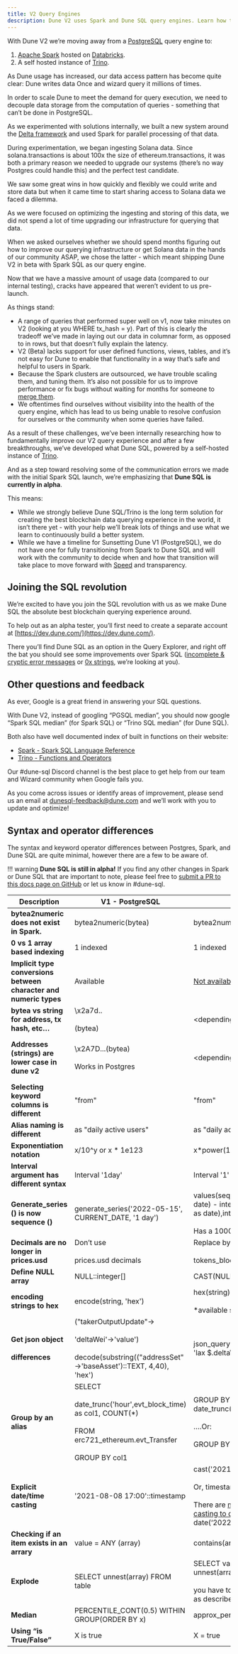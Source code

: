 ```yaml
---
title: V2 Query Engines
description: Dune V2 uses Spark and Dune SQL query engines. Learn how they work here!
--- 
```


With Dune V2 we’re moving away from a [PostgreSQL](https://www.postgresql.org/) query engine to:

1. [Apache Spark](https://www.databricks.com/glossary/what-is-apache-spark) hosted on [Databricks](https://docs.databricks.com/getting-started/introduction/index.html).
2. A self hosted instance of [Trino](https://trino.io/). 

As Dune usage has increased, our data access pattern has become quite clear: Dune writes data Once and wizard query it millions of times.

In order to scale Dune to meet the demand for query execution, we need to decouple data storage from the computation of queries - something that can’t be done in PostgreSQL.

As we experimented with solutions internally, we built a new system around the [Delta framework](https://delta.io/) and used Spark for parallel processing of that data.

During experimentation, we began ingesting Solana data. Since solana.transactions is about 100x the size of ethereum.transactions, it was both a primary reason we needed to upgrade our systems (there’s no way Postgres could handle this) and the perfect test candidate.

We saw some great wins in how quickly and flexibly we could write and store data but when it came time to start sharing access to Solana data we faced a dilemma.

As we were focused on optimizing the ingesting and storing of this data, we did not spend a lot of time upgrading our infrastructure for querying that data.

When we asked ourselves whether we should spend months figuring out how to improve our querying infrastructure or get Solana data in the hands of our community ASAP, we chose the latter - which meant shipping Dune V2 in beta with Spark SQL as our query engine.

Now that we have a massive amount of usage data (compared to our internal testing), cracks have appeared that weren’t evident to us pre-launch.

As things stand:

* A range of queries that performed super well on v1, now take minutes on V2 (looking at you WHERE tx_hash = y). Part of this is clearly the tradeoff we’ve made in laying out our data in columnar form, as opposed to in rows, but that doesn’t fully explain the latency.
* V2 (Beta) lacks support for user defined functions, views, tables, and it’s not easy for Dune to enable that functionality in a way that’s safe and helpful to users in Spark.
* Because the Spark clusters are outsourced, we have trouble scaling them, and tuning them. It’s also not possible for us to improve performance or fix bugs without waiting for months for someone to [merge them](https://github.com/delta-io/delta/pull/1210).
* We oftentimes find ourselves without visibility into the health of the query engine, which has lead to us being unable to resolve confusion for ourselves or the community when some queries have failed.

As a result of these challenges, we’ve been internally researching how to fundamentally improve our V2 query experience and after a few breakthroughs, we’ve developed what Dune SQL, powered by a self-hosted instance of [Trino](https://trino.io/). 

And as a step toward resolving some of the communication errors we made with the initial Spark SQL launch, we’re emphasizing that **Dune SQL is currently in alpha**.

This means:

* While we strongly believe Dune SQL/Trino is the long term solution for creating the best blockchain data querying experience in the world, it isn’t there yet - with your help we’ll break lots of things and use what we learn to continuously build a better system.
* While we have a timeline for Sunsetting Dune V1 (PostgreSQL), we do not have one for fully transitioning from Spark to Dune SQL and will work with the community to decide when and how that transition will take place to move forward with [Speed](https://www.notion.so/Values-and-working-at-Dune-7efdcec2298a4913aaef8067b25820df#ffc480bf5c5e4e38a1c53d2fb9926e3e) and transparency.

## Joining the SQL revolution

We’re excited to have you join the SQL revolution with us as we make Dune SQL the absolute best blockchain querying experience around.

To help out as an alpha tester, you’ll first need to create a separate account at [https://dev.dune.com/](https://dev.dune.com/).

There you’ll find Dune SQL as an option in the Query Explorer, and right off the bat you should see some improvements over Spark SQL ([incomplete & cryptic error messages](https://dev.dune.com/queries/59553) or [0x strings](https://dev.dune.com/queries/59390), we’re looking at you).

## Other questions and feedback

As ever, Google is a great friend in answering your SQL questions.

With Dune V2, instead of googling “PGSQL median”, you should now google “Spark SQL median” (for Spark SQL) or “Trino SQL median” (for Dune SQL). 

Both also have well documented index of built in functions on their website:

* [Spark - Spark SQL Language Reference](https://spark.apache.org/docs/latest/sql-programming-guide.html)
* [Trino - Functions and Operators](https://trino.io/docs/current/functions.html)

Our #dune-sql Discord channel is the best place to get help from our team and Wizard community when Google fails you.

As you come across issues or identify areas of improvement, please send us an email at [dunesql-feedback@dune.com](mailto:dunesql-feedback@dune.com) and we’ll work with you to update and optimize!


## Syntax and operator differences

The syntax and keyword operator differences between Postgres, Spark, and Dune SQL are quite minimal, however there are a few to be aware of.

!!! warning
    **Dune SQL is still in alpha!** If you find any other changes in Spark or Dune SQL that are important to note, please feel free to [submit a PR to this docs page on GitHub](https://github.com/duneanalytics/docs/edit/master/docs/reference/dune-v2/query-engine.md) or let us know in #dune-sql.


| **Description** | **V1 - PostgreSQL** | **V2 - Dune SQL** | **V2 - Spark SQL** |
| --- | --- | --- | --- |
| **bytea2numeric does not exist in Spark.** | bytea2numeric(bytea) | bytea2numeric(string) | bytea2numeric_v2(string) |
| **0 vs 1 array based indexing** | 1 indexed | 1 indexed | 0 indexed |
| **Implicit type conversions between character and numeric types** | Available | [Not available](https://trino.io/docs/current/functions/conversion.html) | Available |
| **bytea vs string for address, tx hash, etc…** | \\x2a7d..<br><br>(bytea) | <depending on [bytearray outcome](https://docs.google.com/document/d/1X47-aJs6Yw0h-HZD9O2q1Hs6H1yGZZfOM2E47sPh05M/edit#heading=h.wz929gyolmil)> | 0x2a7d...<br><br>(string) |
| **Addresses (strings) are lower case in dune v2** | \\x2A7D...(bytea)<br><br>Works in Postgres | <depending on [bytearray outcome](https://docs.google.com/document/d/1X47-aJs6Yw0h-HZD9O2q1Hs6H1yGZZfOM2E47sPh05M/edit#heading=h.wz929gyolmil)> | 0x2a7d... (string)<br><br>Has to be lowercase in Spark.<br><br>Can be done via lower('0x2A7D...'). |
| **Selecting keyword columns is different** | "from" | "from" | \`from\` |
| **Alias naming is different** | as "daily active users" | as "daily active users" | as \`daily active user\` |
| **Exponentiation notation** | x/10^y or x * 1e123 | x\*power(10,y), or x \* 1e123 | x\*power(10,y) or x\*1e123 |
| **Interval argument has different syntax** | Interval '1day' | Interval '1' day | Interval '1 day' |
| **Generate_series () is now sequence ()** | generate\_series('2022-05-15', CURRENT\_DATE, '1 day') | values(sequence(cast('2022-01-01' as date) - interval '7' day,cast('2022-02-01' as date),interval '1' day))<br><br>Has a 10000 values limit. | explode(sequence(to\_date('2022-01-01'), to\_date('2022-02-01'), interval 1 day)) |
| **Decimals are no longer in prices.usd** | Don’t use<br><br>prices.usd decimals | Replace by<br><br>tokens_blockchain.erc20.decimals | Replace by prices.tokens decimals |
| **Define NULL array** | NULL::integer\[\] | CAST(NULL AS ARRAY&lt;int&gt;)) | CAST(NULL AS ARRAY&lt;int&gt;)) |
| **encoding strings to hex** | encode(string, 'hex') | hex(string)<br><br>*available soon | hex(string) |
| **Get json object**<br><br>**differences** | ("takerOutputUpdate"-><br><br>'deltaWei'->'value')<br><br>decode(substring(("addressSet"->'baseAsset')::TEXT, 4,40), 'hex') | json\_query(json\_query(takerOutputUpdate, 'lax $.deltaWei' omit quotes), 'lax $.value') | get\_json\_object(get\_json\_object(takerOutputUpdate,'\\(.deltaWei'),'\\).value')<br><br>'0x' |
| **Group by an alias** | SELECT<br><br>date\_trunc('hour',evt\_block_time) as col1, COUNT(*)<br><br>FROM erc721\_ethereum.evt\_Transfer<br><br>GROUP BY col1 | GROUP BY date\_trunc('hour',evt\_block_time)<br><br>….Or:<br><br>GROUP BY 1, 2 | Same as Postgres |
| **Explicit date/time casting** | '2021-08-08 17:00'::timestamp | cast('2021-08-08 17:00' as timestamp)<br><br>Or, timestamp '2021-08-08 17:00'<br><br>There are [many helper functions for casting to date/time types](https://trino.io/docs/current/functions/datetime.html?highlight=date), such as date(‘2022-01-01’) | cast('2021-08-08 17:00' as timestamp) |
| **Checking if an item exists in an arrary** | value = ANY (array) | contains(array,value) | array_contains(array, value) |
| **Explode** | SELECT unnest(array) FROM table | SELECT vals.val FROM table1, unnest(arrayFromTable1) as vals(val)<br><br>you have to use \`unnest\` with a \`cross join\`, as described in this [blog post](https://theleftjoin.com/how-to-explode-arrays-with-presto/). | SELECT explode(array) FROM table |
| **Median** | PERCENTILE_CONT(0.5) WITHIN GROUP(ORDER BY x) | approx_percentile(x, 0.5) | PERCENTILE_CONT(0.5) WITHIN GROUP(ORDER BY x) |
| **Using “is True/False”** | X is true | X = true | X is true |
